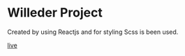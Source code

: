 # Willeder Project

Created by using Reactjs and for styling Scss is been used.

[live](https://willeder-priyanshu.netlify.app)
